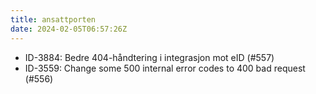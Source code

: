 ```yaml
---
title: ansattporten
date: 2024-02-05T06:57:26Z
---
```


- ID-3884: Bedre 404-håndtering i integrasjon mot eID (#557)
- ID-3559: Change some 500 internal error codes to 400 bad request (#556)
